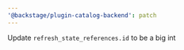 ```yaml
---
'@backstage/plugin-catalog-backend': patch
---
```


Update `refresh_state_references.id` to be a big int
